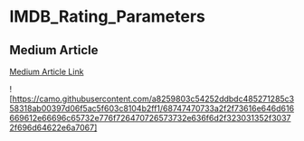 # IMDB_Rating_Parameters
## Medium Article
[Medium Article Link](https://medium.com/@birsenba/imdb-rating-prediction-using-linear-regression-and-web-scraping-f97f3780ba86)

![https://camo.githubusercontent.com/a8259803c54252ddbdc485271285c358318ab00397d06f5ac5f603c8104b2ff1/68747470733a2f2f73616e646d616669612e66696c65732e776f726470726573732e636f6d2f323031352f30372f696d64622e6a7067]
